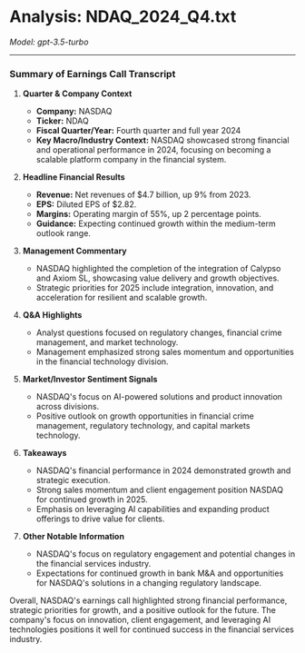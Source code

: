 # Analysis: NDAQ_2024_Q4.txt

*Model: gpt-3.5-turbo*

---

### Summary of Earnings Call Transcript

1. **Quarter & Company Context**
   - **Company:** NASDAQ
   - **Ticker:** NDAQ
   - **Fiscal Quarter/Year:** Fourth quarter and full year 2024
   - **Key Macro/Industry Context:** NASDAQ showcased strong financial and operational performance in 2024, focusing on becoming a scalable platform company in the financial system.

2. **Headline Financial Results**
   - **Revenue:** Net revenues of $4.7 billion, up 9% from 2023.
   - **EPS:** Diluted EPS of $2.82.
   - **Margins:** Operating margin of 55%, up 2 percentage points.
   - **Guidance:** Expecting continued growth within the medium-term outlook range.

3. **Management Commentary**
   - NASDAQ highlighted the completion of the integration of Calypso and Axiom SL, showcasing value delivery and growth objectives.
   - Strategic priorities for 2025 include integration, innovation, and acceleration for resilient and scalable growth.

4. **Q&A Highlights**
   - Analyst questions focused on regulatory changes, financial crime management, and market technology.
   - Management emphasized strong sales momentum and opportunities in the financial technology division.

5. **Market/Investor Sentiment Signals**
   - NASDAQ's focus on AI-powered solutions and product innovation across divisions.
   - Positive outlook on growth opportunities in financial crime management, regulatory technology, and capital markets technology.

6. **Takeaways**
   - NASDAQ's financial performance in 2024 demonstrated growth and strategic execution.
   - Strong sales momentum and client engagement position NASDAQ for continued growth in 2025.
   - Emphasis on leveraging AI capabilities and expanding product offerings to drive value for clients.

7. **Other Notable Information**
   - NASDAQ's focus on regulatory engagement and potential changes in the financial services industry.
   - Expectations for continued growth in bank M&A and opportunities for NASDAQ's solutions in a changing regulatory landscape.

Overall, NASDAQ's earnings call highlighted strong financial performance, strategic priorities for growth, and a positive outlook for the future. The company's focus on innovation, client engagement, and leveraging AI technologies positions it well for continued success in the financial services industry.